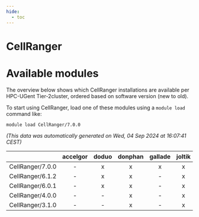 ```yaml
---
hide:
  - toc
---
```


CellRanger
==========

# Available modules


The overview below shows which CellRanger installations are available per HPC-UGent Tier-2cluster, ordered based on software version (new to old).

To start using CellRanger, load one of these modules using a `module load` command like:

```shell
module load CellRanger/7.0.0
```

*(This data was automatically generated on Wed, 04 Sep 2024 at 16:07:41 CEST)*  

| |accelgor|doduo|donphan|gallade|joltik|shinx|skitty|
| :---: | :---: | :---: | :---: | :---: | :---: | :---: | :---: |
|CellRanger/7.0.0|-|x|x|x|x|-|x|
|CellRanger/6.1.2|-|x|x|-|x|-|x|
|CellRanger/6.0.1|-|x|x|-|x|-|-|
|CellRanger/4.0.0|-|-|x|-|x|-|-|
|CellRanger/3.1.0|-|-|x|-|x|-|-|
